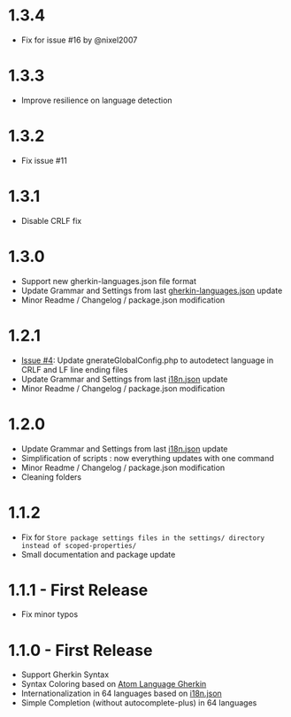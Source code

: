 # 1.3.4

  * Fix for issue #16 by @nixel2007

# 1.3.3

  * Improve resilience on language detection

# 1.3.2

  * Fix issue #11

# 1.3.1

  * Disable CRLF fix

# 1.3.0

  * Support new gherkin-languages.json file format
  * Update Grammar and Settings from last [gherkin-languages.json](https://github.com/cucumber/gherkin/blob/master/gherkin-languages.json) update
  * Minor Readme / Changelog / package.json modification

# 1.2.1

  * [Issue #4](https://github.com/mackoj/language-gherkin-i18n/issues/4): Update gnerateGlobalConfig.php to autodetect language in CRLF and LF line ending files
  * Update Grammar and Settings from last  [i18n.json](https://github.com/cucumber/gherkin/blob/master/lib/gherkin/i18n.json) update
  * Minor Readme / Changelog / package.json modification

# 1.2.0

  * Update Grammar and Settings from last  [i18n.json](https://github.com/cucumber/gherkin/blob/master/lib/gherkin/i18n.json) update
  * Simplification of scripts : now everything updates with one command
  * Minor Readme / Changelog / package.json modification
  * Cleaning folders

# 1.1.2

  * Fix for `Store package settings files in the settings/ directory instead of scoped-properties/`
  * Small documentation and package update

# 1.1.1 - First Release

  * Fix minor typos

# 1.1.0 - First Release

  * Support Gherkin Syntax
  * Syntax Coloring based on [Atom Language Gherkin](https://github.com/gigapixel/atom-language-gherkin)
  * Internationalization in 64 languages based on [i18n.json](https://github.com/cucumber/gherkin/blob/master/lib/gherkin/i18n.json)
  * Simple Completion (without autocomplete-plus) in 64 languages
